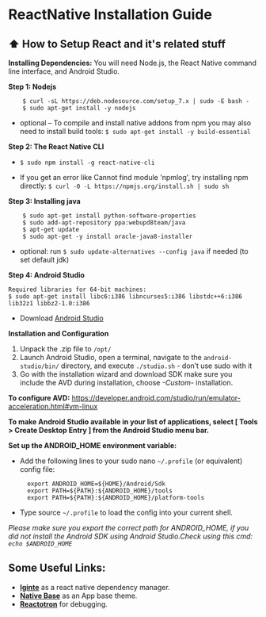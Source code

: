 # ReactNative Installation Guide

## :arrow_up: How to Setup React and it's related stuff

**Installing Dependencies:**
You will need Node.js, the React Native command line interface, and Android Studio.

**Step 1: Nodejs**

        $ curl -sL https://deb.nodesource.com/setup_7.x | sudo -E bash -
        $ sudo apt-get install -y nodejs

- optional – To compile and install native addons from npm  you may also need to install build tools:
        `$ sudo apt-get install -y build-essential`

**Step 2: The React Native CLI**

- `$ sudo npm install -g react-native-cli`

- If you get an error like Cannot find module 'npmlog',  try installing npm directly:
        `$ curl -0 -L https://npmjs.org/install.sh | sudo sh`

**Step 3: Installing java**

        $ sudo apt-get install python-software-properties
        $ sudo add-apt-repository ppa:webupd8team/java
        $ apt-get update
        $ sudo apt-get -y install oracle-java8-installer

- optional: run `$ sudo update-alternatives --config java` if needed (to set default jdk)

**Step 4: Android Studio**

    Required libraries for 64-bit machines:
    $ sudo apt-get install libc6:i386 libncurses5:i386 libstdc++6:i386 lib32z1 libbz2-1.0:i386


- Download [Android Studio](https://developer.android.com/studio/install.html)

**Installation and Configuration**
1. Unpack the .zip file to `/opt/`
2. Launch Android Studio, open a terminal, navigate to the `android-studio/bin/` directory, and execute `./studio.sh` - don’t use sudo with it
3. Go with the installation wizard and download SDK make sure you include the AVD during installation,  choose *-Custom-* installation.

**To configure AVD:**
https://developer.android.com/studio/run/emulator-acceleration.html#vm-linux

**To make Android Studio available in your list of applications, select [ Tools > Create Desktop Entry ] from the Android Studio menu bar.**

**Set up the ANDROID_HOME environment variable:**
- Add the following lines to your sudo nano `~/.profile` (or equivalent) config file:

        export ANDROID_HOME=${HOME}/Android/Sdk
        export PATH=${PATH}:${ANDROID_HOME}/tools
        export PATH=${PATH}:${ANDROID_HOME}/platform-tools

- Type source `~/.profile` to load the config into your current shell.

*Please make sure you export the correct path for ANDROID_HOME, if you did not install the Android SDK using Android Studio.Check using this cmd: `echo $ANDROID_HOME`*

## Some Useful Links:
- [**Iginte**](https://github.com/infinitered/ignite) as a react native dependency manager.
- [**Native Base**](https://github.com/GeekyAnts/NativeBase) as an App base theme.
- [**Reactotron**](https://github.com/infinitered/reactotron) for debugging.
